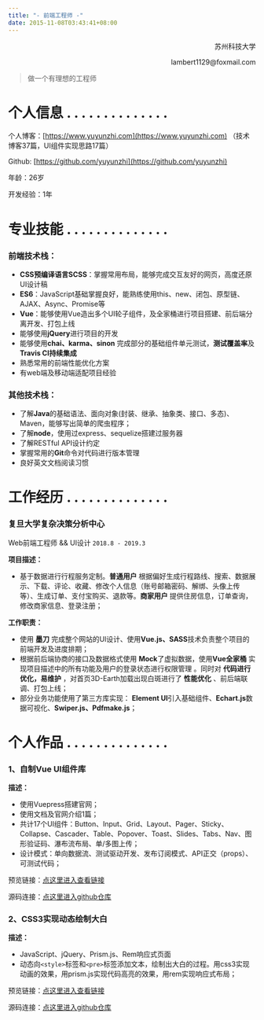 ```yaml
---
title: "- 前端工程师 -"
date: 2015-11-08T03:43:41+08:00
---
```


<p align="right">苏州科技大学</p>
<p align="right">lambert1129@foxmail.com</p>


> 做一个有理想的工程师

# 个人信息 .   .   .   .   .   .   .   .   .   .   .   .   .   .

个人博客：[https://www.yuyunzhi.com](https://www.yuyunzhi.com)    （技术博客37篇，UI组件实现思路17篇）

Github: [https://github.com/yuyunzhi](https://github.com/yuyunzhi)

年龄：26岁

开发经验：1年

# 专业技能 .   .   .   .   .   .   .   .   .   .   .   .   .   .

### **前端技术栈：**

- **CSS预编译语言SCSS**：掌握常用布局，能够完成交互友好的网页，高度还原UI设计稿
- **ES6**：JavaScript基础掌握良好，能熟练使用this、new、闭包、原型链、AJAX、Async、Promise等
- **Vue**：能够使用Vue造出多个UI轮子组件，及全家桶进行项目搭建、前后端分离开发、打包上线
- 能够使用**jQuery**进行项目的开发
- 能够使用**chai、karma、sinon** 完成部分的基础组件单元测试，**测试覆盖率**及**Travis CI持续集成**
- 熟悉常用的前端性能优化方案
- 有web端及移动端适配项目经验  


### **其他技术栈：**

- 了解**Java**的基础语法、面向对象(封装、继承、抽象类、接口、多态)、Maven，能够写出简单的爬虫程序；
- 了解**node**，使用过express、sequelize搭建过服务器
- 了解RESTful API设计约定
- 掌握常用的**Git**命令对代码进行版本管理
- 良好英文文档阅读习惯

# 工作经历 .   .   .   .   .   .   .   .   .   .   .   .   .   .

### 复旦大学复杂决策分析中心

Web前端工程师 && UI设计 ```2018.8 - 2019.3```

**项目描述：**

- 基于数据进行行程服务定制。**普通用户** 根据偏好生成行程路线、搜索、数据展示、下载、评论、收藏、修改个人信息（账号邮箱密码、解绑、头像上传等）、生成订单、支付宝购买、退款等。**商家用户** 提供住房信息，订单查询，修改商家信息、登录注册；


**工作职责：**

- 使用 **墨刀** 完成整个网站的UI设计、使用**Vue.js、SASS**技术负责整个项目的前端开发及进度排期；
- 根据前后端协商的接口及数据格式使用 **Mock**了虚拟数据，使用**Vue全家桶** 实现项目描述中的所有功能及用户的登录状态进行权限管理 。同时对 **代码进行优化，易维护** ，对首页3D-Earth加载出现白斑进行了 **性能优化** 、前后端联调、打包上线；
- 部分业务功能使用了第三方库实现： **Element UI**引入基础组件、**Echart.js**数据可视化、**Swiper.js、Pdfmake.js**；

# 个人作品 .   .   .   .   .   .   .   .   .   .   .   .   .   .

### 1、自制Vue UI组件库 

**描述：**

- 使用Vuepress搭建官网；
- 使用文档及官网介绍1篇；
- 共计17个UI组件：Button、Input、Grid、Layout、Pager、Sticky、Collapse、Cascader、Table、Popover、Toast、Slides、Tabs、Nav、图形验证码、瀑布流布局、单/多图上传；
- 设计模式：单向数据流、测试驱动开发、发布订阅模式、API正交（props）、可测试代码；

预览链接：[点这里进入查看链接](https://www.yuyunzhi.com/y-components)

源码连接：[点这里进入github仓库](https://github.com/yuyunzhi/y-components)


### 2、CSS3实现动态绘制大白

**描述：**

- JavaScript、jQuery、Prism.js、Rem响应式页面
- 动态向```<style>```标签和```<pre>```标签添加文本，绘制出大白的过程。用css3实现动画的效果，用prism.js实现代码高亮的效果，用rem实现响应式布局；

预览链接：[点这里进入查看链接](https://yuyunzhi.github.io/baymax/index.html)

源码连接：[点这里进入github仓库](https://github.com/yuyunzhi/baymax)
